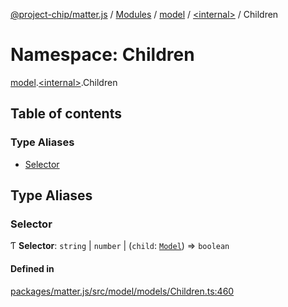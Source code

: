[@project-chip/matter.js](../README.md) / [Modules](../modules.md) / [model](model.md) / [\<internal\>](model._internal_.md) / Children

# Namespace: Children

[model](model.md).[\<internal\>](model._internal_.md).Children

## Table of contents

### Type Aliases

- [Selector](model._internal_.Children.md#selector)

## Type Aliases

### Selector

Ƭ **Selector**: `string` \| `number` \| (`child`: [`Model`](../classes/model.Model-1.md)) => `boolean`

#### Defined in

[packages/matter.js/src/model/models/Children.ts:460](https://github.com/project-chip/matter.js/blob/5f71eedebdb9fa54338bde320c311bb359b7455d/packages/matter.js/src/model/models/Children.ts#L460)
